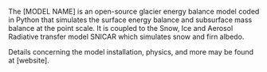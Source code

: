 The [MODEL NAME] is an open-source glacier energy balance model coded in Python that simulates the surface energy balance and subsurface mass balance at the point scale. It is coupled to the Snow, Ice and Aerosol Radiative transfer model SNICAR which simulates snow and firn albedo.

Details concerning the model installation, physics, and more may be found at [website].

